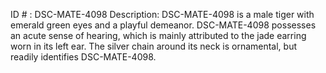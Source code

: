 ID # : DSC-MATE-4098
Description: DSC-MATE-4098 is a male tiger with emerald green eyes and a playful demeanor. DSC-MATE-4098 possesses an acute sense of hearing, which is mainly attributed to the jade earring worn in its left ear. The silver chain around its neck is ornamental, but readily identifies DSC-MATE-4098.